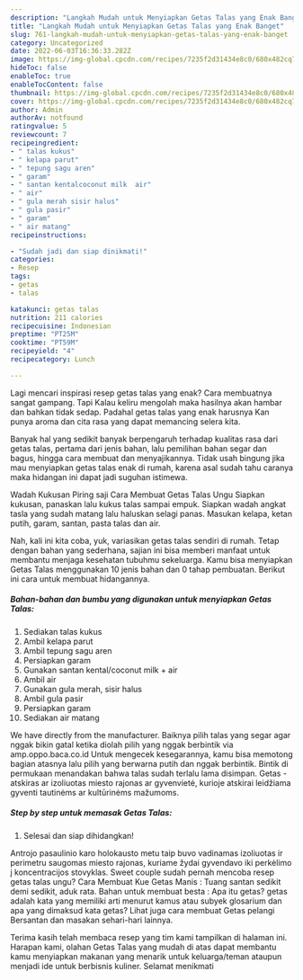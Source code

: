 ```yaml
---
description: "Langkah Mudah untuk Menyiapkan Getas Talas yang Enak Banget"
title: "Langkah Mudah untuk Menyiapkan Getas Talas yang Enak Banget"
slug: 761-langkah-mudah-untuk-menyiapkan-getas-talas-yang-enak-banget
category: Uncategorized
date: 2022-06-03T16:36:33.282Z
image: https://img-global.cpcdn.com/recipes/7235f2d31434e8c0/680x482cq70/getas-talas-foto-resep-utama.jpg
hideToc: false
enableToc: true
enableTocContent: false
thumbnail: https://img-global.cpcdn.com/recipes/7235f2d31434e8c0/680x482cq70/getas-talas-foto-resep-utama.jpg
cover: https://img-global.cpcdn.com/recipes/7235f2d31434e8c0/680x482cq70/getas-talas-foto-resep-utama.jpg
author: Admin
authorAv: notfound
ratingvalue: 5
reviewcount: 7
recipeingredient:
- " talas kukus"
- " kelapa parut"
- " tepung sagu aren"
- " garam"
- " santan kentalcoconut milk  air"
- " air"
- " gula merah sisir halus"
- " gula pasir"
- " garam"
- " air matang"
recipeinstructions:

- "Sudah jadi dan siap dinikmati!"
categories:
- Resep
tags:
- getas
- talas

katakunci: getas talas 
nutrition: 211 calories
recipecuisine: Indonesian
preptime: "PT25M"
cooktime: "PT59M"
recipeyield: "4"
recipecategory: Lunch

---
```



Lagi mencari inspirasi resep getas talas yang enak? Cara membuatnya sangat gampang. Tapi Kalau keliru mengolah maka hasilnya akan hambar dan bahkan tidak sedap. Padahal getas talas yang enak harusnya Kan punya aroma dan cita rasa yang dapat memancing selera kita.


Banyak hal yang sedikit banyak berpengaruh terhadap kualitas rasa dari getas talas, pertama dari jenis bahan, lalu pemilihan bahan segar dan bagus, hingga cara membuat dan menyajikannya. Tidak usah bingung jika mau menyiapkan getas talas enak di rumah, karena asal sudah tahu caranya maka hidangan ini dapat jadi suguhan istimewa.

Wadah Kukusan Piring saji Cara Membuat Getas Talas Ungu Siapkan kukusan, panaskan lalu kukus talas sampai empuk. Siapkan wadah angkat tasla yang sudah matang lalu haluskan selagi panas. Masukan kelapa, ketan putih, garam, santan, pasta talas dan air.


Nah, kali ini kita coba, yuk, variasikan getas talas sendiri di rumah. Tetap dengan bahan yang sederhana, sajian ini bisa memberi manfaat untuk membantu menjaga kesehatan tubuhmu sekeluarga. Kamu bisa menyiapkan Getas Talas menggunakan 10 jenis bahan dan 0 tahap pembuatan. Berikut ini cara untuk membuat hidangannya.

<!--inarticleads1-->

##### Bahan-bahan dan bumbu yang digunakan untuk menyiapkan Getas Talas:

1. Sediakan  talas kukus
1. Ambil  kelapa parut
1. Ambil  tepung sagu aren
1. Persiapkan  garam
1. Gunakan  santan kental/coconut milk + air
1. Ambil  air
1. Gunakan  gula merah, sisir halus
1. Ambil  gula pasir
1. Persiapkan  garam
1. Sediakan  air matang


We have directly from the manufacturer. Baiknya pilih talas yang segar agar nggak bikin gatal ketika diolah pilih yang nggak berbintik via amp.oppo.baca.co.id Untuk mengecek kesegarannya, kamu bisa memotong bagian atasnya lalu pilih yang berwarna putih dan nggak berbintik. Bintik di permukaan menandakan bahwa talas sudah terlalu lama disimpan. Getas - atskiras ar izoliuotas miesto rajonas ar gyvenvietė, kurioje atskirai leidžiama gyventi tautinėms ar kultūrinėms mažumoms. 

<!--inarticleads2-->

##### Step by step untuk memasak Getas Talas:


1. Selesai dan siap dihidangkan!

Antrojo pasaulinio karo holokausto metu taip buvo vadinamas izoliuotas ir perimetru saugomas miesto rajonas, kuriame žydai gyvendavo iki perkėlimo į koncentracijos stovyklas. Sweet couple sudah pernah mencoba resep getas talas ungu? Cara Membuat Kue Getas Manis : Tuang santan sedikit demi sedikit, aduk rata. Bahan untuk membuat besta : Apa itu getas? getas adalah kata yang memiliki arti menurut kamus atau subyek glosarium dan apa yang dimaksud kata getas? Lihat juga cara membuat Getas pelangi Bersantan dan masakan sehari-hari lainnya. 

Terima kasih telah membaca resep yang tim kami tampilkan di halaman ini. Harapan kami, olahan Getas Talas yang mudah di atas dapat membantu kamu menyiapkan makanan yang menarik untuk keluarga/teman ataupun menjadi ide untuk berbisnis kuliner. Selamat menikmati

